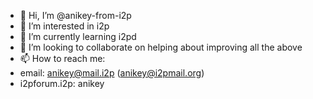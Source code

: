 - 👋 Hi, I’m @anikey-from-i2p
- 👀 I’m interested in i2p
- 🌱 I’m currently learning i2pd
- 💞️ I’m looking to collaborate on helping about improving all the above
- 📫 How to reach me:
- email: anikey@mail.i2p (anikey@i2pmail.org)
- i2pforum.i2p: anikey
